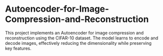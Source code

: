 # Autoencoder-for-Image-Compression-and-Reconstruction
This project implements an Autoencoder for image compression and reconstruction using the CIFAR-10 dataset. The model learns to encode and decode images, effectively reducing the dimensionality while preserving key features.
